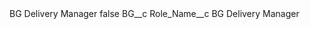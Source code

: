 <?xml version="1.0" encoding="UTF-8"?>
<CustomMetadata xmlns="http://soap.sforce.com/2006/04/metadata" xmlns:xsi="http://www.w3.org/2001/XMLSchema-instance" xmlns:xsd="http://www.w3.org/2001/XMLSchema">
    <label>BG Delivery Manager</label>
    <protected>false</protected>
    <values>
        <field>BG__c</field>
        <value xsi:nil="true"/>
    </values>
    <values>
        <field>Role_Name__c</field>
        <value xsi:type="xsd:string">BG Delivery Manager</value>
    </values>
</CustomMetadata>
